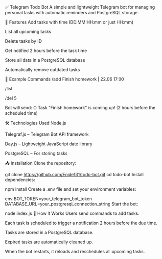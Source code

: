 ✅ Telegram Todo Bot
A simple and lightweight Telegram bot for managing personal tasks with automatic reminders and PostgreSQL storage.

📌 Features
Add tasks with time (DD.MM HH:mm or just HH:mm)

List all upcoming tasks

Delete tasks by ID

Get notified 2 hours before the task time

Store all data in a PostgreSQL database

Automatically remove outdated tasks

🧪 Example Commands
/add Finish homework | 22.06 17:00

/list

/del 5

Bot will send:
⏰ Task "Finish homework" is coming up! (2 hours before the scheduled time)

🛠 Technologies Used
Node.js

Telegraf.js – Telegram Bot API framework

Day.js – Lightweight JavaScript date library

PostgreSQL – For storing tasks

📥 Installation
Clone the repository:

git clone https://github.com/Enide131/todo-bot.git
cd todo-bot
Install dependencies:


npm install
Create a .env file and set your environment variables:

env
BOT_TOKEN=your_telegram_bot_token
DATABASE_URL=your_postgresql_connection_string
Start the bot:

node index.js
📌 How It Works
Users send commands to add tasks.

Each task is scheduled to trigger a notification 2 hours before the due time.

Tasks are stored in a PostgreSQL database.

Expired tasks are automatically cleaned up.

When the bot restarts, it reloads and reschedules all upcoming tasks.

